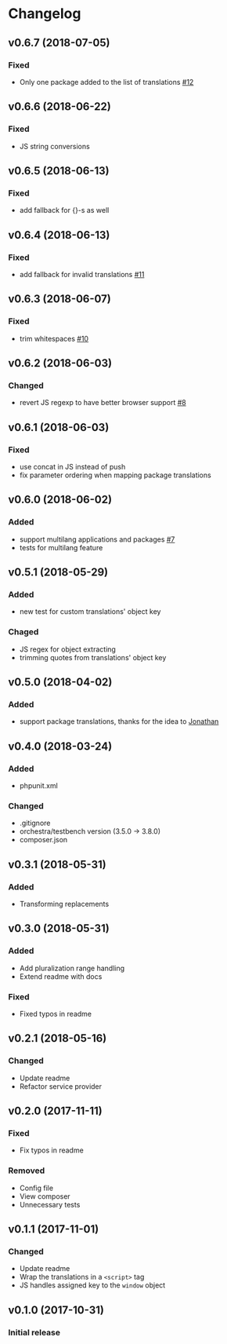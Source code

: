 # Changelog

## v0.6.7 (2018-07-05)
### Fixed
- Only one package added to the list of translations [#12](https://github.com/thepinecode/i18n/issues/12)

## v0.6.6 (2018-06-22)
### Fixed
- JS string conversions

## v0.6.5 (2018-06-13)
### Fixed
- add fallback for {}-s as well

## v0.6.4 (2018-06-13)
### Fixed
- add fallback for invalid translations [#11](https://github.com/thepinecode/i18n/issues/11)

## v0.6.3 (2018-06-07)
### Fixed
- trim whitespaces [#10](https://github.com/thepinecode/i18n/issues/10)

## v0.6.2 (2018-06-03)
### Changed
- revert JS regexp to have better browser support [#8](https://github.com/thepinecode/i18n/issues/8)

## v0.6.1 (2018-06-03)
### Fixed
- use concat in JS instead of push
- fix parameter ordering when mapping package translations

## v0.6.0 (2018-06-02)
### Added
- support multilang applications and packages [#7](https://github.com/thepinecode/i18n/issues/7)
- tests for multilang feature

## v0.5.1 (2018-05-29)
### Added
- new test for custom translations' object key
### Chaged
- JS regex for object extracting
- trimming quotes from translations' object key

## v0.5.0 (2018-04-02)
### Added
- support package translations, thanks for the idea to [Jonathan](https://github.com/sardoj)

## v0.4.0 (2018-03-24)
### Added
- phpunit.xml
### Changed
- .gitignore
- orchestra/testbench version (3.5.0 -> 3.8.0)
- composer.json

## v0.3.1 (2018-05-31)
### Added
- Transforming replacements

## v0.3.0 (2018-05-31)
### Added
- Add pluralization range handling
- Extend readme with docs
### Fixed
- Fixed typos in readme

## v0.2.1 (2018-05-16)
### Changed
- Update readme
- Refactor service provider

## v0.2.0 (2017-11-11)
### Fixed
- Fix typos in readme
### Removed
- Config file
- View composer
- Unnecessary tests

## v0.1.1 (2017-11-01)
### Changed
- Update readme
- Wrap the translations in a `<script>` tag
- JS handles assigned key to the `window` object

## v0.1.0 (2017-10-31)
### Initial release
